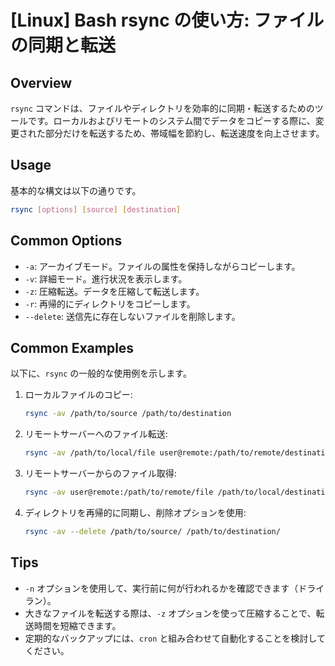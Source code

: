 # [Linux] Bash rsync の使い方: ファイルの同期と転送

## Overview
`rsync` コマンドは、ファイルやディレクトリを効率的に同期・転送するためのツールです。ローカルおよびリモートのシステム間でデータをコピーする際に、変更された部分だけを転送するため、帯域幅を節約し、転送速度を向上させます。

## Usage
基本的な構文は以下の通りです。

```bash
rsync [options] [source] [destination]
```

## Common Options
- `-a`: アーカイブモード。ファイルの属性を保持しながらコピーします。
- `-v`: 詳細モード。進行状況を表示します。
- `-z`: 圧縮転送。データを圧縮して転送します。
- `-r`: 再帰的にディレクトリをコピーします。
- `--delete`: 送信先に存在しないファイルを削除します。

## Common Examples
以下に、`rsync` の一般的な使用例を示します。

1. ローカルファイルのコピー:
   ```bash
   rsync -av /path/to/source /path/to/destination
   ```

2. リモートサーバーへのファイル転送:
   ```bash
   rsync -av /path/to/local/file user@remote:/path/to/remote/destination
   ```

3. リモートサーバーからのファイル取得:
   ```bash
   rsync -av user@remote:/path/to/remote/file /path/to/local/destination
   ```

4. ディレクトリを再帰的に同期し、削除オプションを使用:
   ```bash
   rsync -av --delete /path/to/source/ /path/to/destination/
   ```

## Tips
- `-n` オプションを使用して、実行前に何が行われるかを確認できます（ドライラン）。
- 大きなファイルを転送する際は、`-z` オプションを使って圧縮することで、転送時間を短縮できます。
- 定期的なバックアップには、`cron` と組み合わせて自動化することを検討してください。